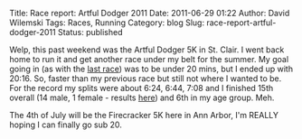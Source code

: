 Title: Race report: Artful Dodger 2011
Date: 2011-06-29 01:22
Author: David Wilemski
Tags: Races, Running
Category: blog
Slug: race-report-artful-dodger-2011
Status: published

Welp, this past weekend was the Artful Dodger 5K in St. Clair. I went
back home to run it and get another race under my belt for the summer.
My goal going in (as with the [last
race](http://oromis.davidwilemski.com/blog/206/race-report-dexter-ann-arbor-5k/ "Race Report: Dexter-Ann Arbor 5K"))
was to be under 20 mins, but I ended up with 20:16. So, faster than my
previous race but still not where I wanted to be. For the record my
splits were about 6:24, 6:44, 7:08 and I finished 15th overall (14 male,
1 female - results [here](http://speedyraces.net/11msc.html)) and 6th in
my age group. Meh.

The 4th of July will be the Firecracker 5K here in Ann Arbor, I'm REALLY
hoping I can finally go sub 20.

